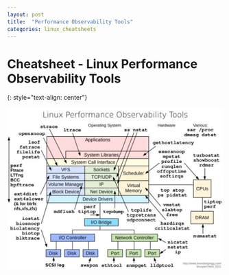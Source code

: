 ```yaml
---
layout: post
title:  "Performance Observability Tools"
categories: linux_cheatsheets
---
```


# Cheatsheet - Linux Performance Observability Tools
{: style="text-align: center"}

![](/assets/linux_perf_tools.jpg)
